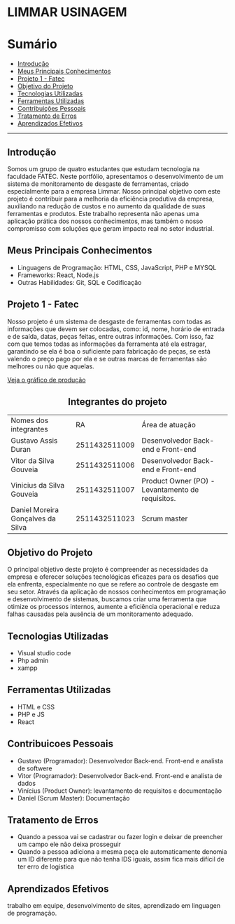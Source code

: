 # LIMMAR USINAGEM

# Sumário

- [Introdução](#introducao)
- [Meus Principais Conhecimentos](#meus-principais-conhecimentos)
- [Projeto 1 - Fatec](#projeto-1---fatec)
- [Objetivo do Projeto](#objetivo-do-projeto)
- [Tecnologias Utilizadas](#tecnologias-utilizadas)
- [Ferramentas Utilizadas](#ferramentas-utilizadas)
- [Contribuições Pessoais](#contribuicoes-pessoais)
- [Tratamento de Erros](#tratamento-de-erros)
- [Aprendizados Efetivos](#aprendizados-efetivos)

---

## Introdução
Somos um grupo de quatro estudantes que estudam tecnologia na faculdade FATEC. Neste portfólio, apresentamos o desenvolvimento de um sistema de monitoramento de desgaste de ferramentas, criado especialmente para a empresa Limmar. Nosso principal objetivo com este projeto é contribuir para a melhoria da eficiência produtiva da empresa, auxiliando na redução de custos e no aumento da qualidade de suas ferramentas e produtos. Este trabalho representa não apenas uma aplicação prática dos nossos conhecimentos, mas também o nosso compromisso com soluções que geram impacto real no setor industrial.

## Meus Principais Conhecimentos
- Linguagens de Programação: HTML, CSS, JavaScript, PHP e MYSQL
- Frameworks: React, Node.js
- Outras Habilidades: Git, SQL e Codificação

## Projeto 1 - Fatec
Nosso projeto é um sistema de desgaste de ferramentas com todas as informações que devem ser colocadas, como: id, nome, horário de entrada e de saída, datas, peças feitas, entre outras informações. Com isso, faz com que temos todas as informações da ferramenta até ela estragar, garantindo se ela é boa o suficiente para fabricação de peças, se está valendo o preço pago por ela e se outras marcas de ferramentas são melhores ou não que aquelas.

[Veja o gráfico de produção](https://projetolimmar-a11y.github.io/projeto-limmar/)

<h2 align='center'>Integrantes do projeto</h2> 
<table align='center'>
    <tr>
        <td>Nomes dos integrantes</td>
        <td>RA</td>
        <td>Área de atuação</td>
    </tr>
    <tr>
        <td>Gustavo Assis Duran</td>
        <td>2511432511009</td>
        <td>Desenvolvedor Back-end e  Front-end </td>
    </tr>
    <tr>
        <td>Vitor da Silva Gouveia</td>
        <td>2511432511006</td>
        <td>Desenvolvedor Back-end e Front-end</td>
    </tr>
    <tr>
        <td>Vinicius da Silva Gouveia</td>
        <td>2511432511007 </td>
        <td>Product Owner (PO) - Levantamento de requisitos.
</td>
    </tr>
    <tr>
        <td>Daniel Moreira Gonçalves da Silva</td>
        <td>2511432511023</td>
        <td>Scrum master</td>
    </tr>
</table>

## Objetivo do Projeto
O principal objetivo deste projeto é compreender as necessidades da empresa e oferecer soluções tecnológicas eficazes para os desafios que ela enfrenta, especialmente no que se refere ao controle de desgaste em seu setor. Através da aplicação de nossos conhecimentos em programação e desenvolvimento de sistemas, buscamos criar uma ferramenta que otimize os processos internos, aumente a eficiência operacional e reduza falhas causadas pela ausência de um monitoramento adequado.

## Tecnologias Utilizadas
- Visual studio code
- Php admin
- xampp

## Ferramentas Utilizadas
- HTML e CSS
- PHP e JS
- React

## Contribuicoes Pessoais
- Gustavo (Programador): Desenvolvedor Back-end. Front-end  e analista de softwere
- Vitor (Programador): Desenvolvedor Back-end. Front-end  e analista de dados
- Vinícius (Product Owner): levantamento de requisitos e documentação
- Daniel (Scrum Master): Documentação

## Tratamento de Erros
- Quando a pessoa vai se cadastrar ou fazer login e deixar de preencher um campo ele não deixa prosseguir
- Quando a pessoa adiciona a mesma peça ele automaticamente denomia um ID diferente para que não tenha IDS iguais, assim fica mais difícil de ter erro de logistica 

## Aprendizados Efetivos
 trabalho em equipe, desenvolvimento de sites, aprendizado em linguagen de programação.
